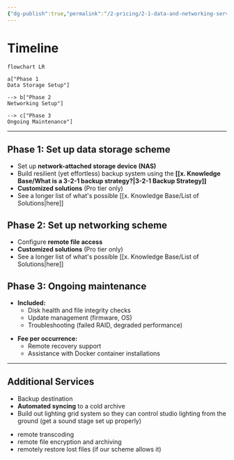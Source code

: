 ```yaml
---
{"dg-publish":true,"permalink":"/2-pricing/2-1-data-and-networking-services/"}
---
```


# Timeline

```mermaid
flowchart LR

a["Phase 1
Data Storage Setup"]

--> b["Phase 2
Networking Setup"]

--> c["Phase 3
Ongoing Maintenance"]
```


---

## Phase 1: Set up data storage scheme

- Set up **network-attached storage device (NAS)**
- Build resilient (yet effortless) backup system using the **[[x. Knowledge Base/What is a 3-2-1 backup strategy?\|3-2-1 Backup Strategy]]**
- **Customized solutions** (Pro tier only)
- See a longer list of what's possible [[x. Knowledge Base/List of Solutions\|here]]

## Phase 2: Set up networking scheme

- Configure **remote file access**
- **Customized solutions** (Pro tier only)
- See a longer list of what's possible [[x. Knowledge Base/List of Solutions\|here]]

## Phase 3: Ongoing maintenance

- **Included:**
	* Disk health and file integrity checks
	* Update management (firmware, OS)
	* Troubleshooting (failed RAID, degraded performance)
* **Fee per occurrence:**
	* Remote recovery support
	* Assistance with Docker container installations

---
## Additional Services

* Backup destination
* **Automated syncing** to a cold archive
* Build out lighting grid system so they can control studio lighting from the ground (get a sound stage set up properly)
- remote transcoding
- remote file encryption and archiving
- remotely restore lost files (if our scheme allows it)